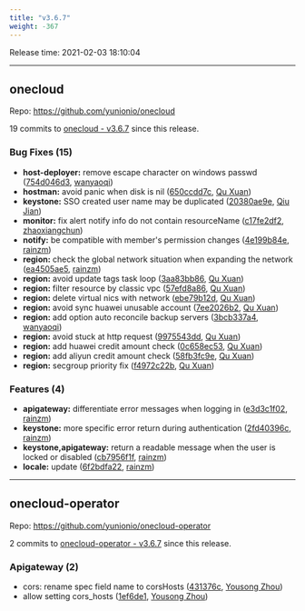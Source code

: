 ```yaml
---
title: "v3.6.7"
weight: -367
---
```


Release time: 2021-02-03 18:10:04

---
## onecloud

Repo: https://github.com/yunionio/onecloud

19 commits to [onecloud - v3.6.7] since this release.

### Bug Fixes (15)
- **host-deployer:** remove escape character on windows passwd ([754d046d3](https://github.com/yunionio/onecloud/commit/754d046d3a0499bbc2170e28c242c94bfee17cea), [wanyaoqi](mailto:wanyaoqi@yunionyun.com))
- **hostman:** avoid panic when disk is nil ([650ccdd7c](https://github.com/yunionio/onecloud/commit/650ccdd7c77cdfdcdd312a38ab6d627a3881dc60), [Qu Xuan](mailto:quxuan@yunionyun.com))
- **keystone:** SSO created user name may be duplicated ([20380ae9e](https://github.com/yunionio/onecloud/commit/20380ae9e64ec9f921ef518baa0d73464ada54d9), [Qiu Jian](mailto:qiujian@yunionyun.com))
- **monitor:** fix alert notify info do not contain resourceName ([c17fe2df2](https://github.com/yunionio/onecloud/commit/c17fe2df22f87ba1649ec0f59bdc2bcc79692036), [zhaoxiangchun](mailto:1422928955@qq.com))
- **notify:** be compatible with member's permission changes ([4e199b84e](https://github.com/yunionio/onecloud/commit/4e199b84eb77cabf3658bc7e1736ee4d6abb76c4), [rainzm](mailto:mjoycarry@gmail.com))
- **region:** check the global network situation when expanding the network ([ea4505ae5](https://github.com/yunionio/onecloud/commit/ea4505ae5583d29b7dd5043ae216afa13ad3079f), [rainzm](mailto:mjoycarry@gmail.com))
- **region:** avoid update tags task loop ([3aa83bb86](https://github.com/yunionio/onecloud/commit/3aa83bb86d1a33b13611eb5888efe10e7d541600), [Qu Xuan](mailto:quxuan@yunionyun.com))
- **region:** filter resource by classic vpc ([57efd8a86](https://github.com/yunionio/onecloud/commit/57efd8a86bb0dc36390964a86cbe9e3cb6938fe1), [Qu Xuan](mailto:quxuan@yunionyun.com))
- **region:** delete virtual nics with network ([ebe79b12d](https://github.com/yunionio/onecloud/commit/ebe79b12d1635898bd9cf27eb6d6c96b6f3f53b6), [Qu Xuan](mailto:quxuan@yunionyun.com))
- **region:** avoid sync huawei unusable account ([7ee2026b2](https://github.com/yunionio/onecloud/commit/7ee2026b2176fc5a2af011c2cf02cbcbd6fc6c98), [Qu Xuan](mailto:quxuan@yunionyun.com))
- **region:** add option auto reconcile backup servers ([3bcb337a4](https://github.com/yunionio/onecloud/commit/3bcb337a4b33210de28694cb23450bafc4e4e738), [wanyaoqi](mailto:wanyaoqi@yunionyun.com))
- **region:** avoid stuck at http request ([9975543dd](https://github.com/yunionio/onecloud/commit/9975543ddb310e75d8bc011534206101bad2c4d0), [Qu Xuan](mailto:quxuan@yunionyun.com))
- **region:** add huawei credit amount check ([0c658ec53](https://github.com/yunionio/onecloud/commit/0c658ec53f243d17c823f88d5987b45d8c8fd406), [Qu Xuan](mailto:quxuan@yunionyun.com))
- **region:** add aliyun credit amount check ([58fb3fc9e](https://github.com/yunionio/onecloud/commit/58fb3fc9e267a7aedb38f8a6ce78161991baf35a), [Qu Xuan](mailto:quxuan@yunionyun.com))
- **region:** secgroup priority fix ([f4972c22b](https://github.com/yunionio/onecloud/commit/f4972c22bae4eb9fe85c946aa77a27a55da7cc35), [Qu Xuan](mailto:quxuan@yunionyun.com))

### Features (4)
- **apigateway:** differentiate error messages when logging in ([e3d3c1f02](https://github.com/yunionio/onecloud/commit/e3d3c1f02911fc07951ba5b2be38e2c17007d03f), [rainzm](mailto:mjoycarry@gmail.com))
- **keystone:** more specific error return during authentication ([2fd40396c](https://github.com/yunionio/onecloud/commit/2fd40396c4336f2ec1dbe6a15e8bd436be802329), [rainzm](mailto:mjoycarry@gmail.com))
- **keystone,apigateway:** return a readable message when the user is locked or disabled ([cb7956f1f](https://github.com/yunionio/onecloud/commit/cb7956f1f16ccd8168557112c9a08ff7e34e14f7), [rainzm](mailto:mjoycarry@gmail.com))
- **locale:** update ([6f2bdfa22](https://github.com/yunionio/onecloud/commit/6f2bdfa22f1e2ff23169af92fb0900b3345962ad), [rainzm](mailto:mjoycarry@gmail.com))

[onecloud - v3.6.7]: https://github.com/yunionio/onecloud/compare/v3.6.6...v3.6.7
---
## onecloud-operator

Repo: https://github.com/yunionio/onecloud-operator

2 commits to [onecloud-operator - v3.6.7] since this release.

### Apigateway (2)
- cors: rename spec field name to corsHosts ([431376c](https://github.com/yunionio/onecloud-operator/commit/431376c3b3401b84ab5337c24b10517124bc950b), [Yousong Zhou](mailto:zhouyousong@yunionyun.com))
- allow setting cors_hosts ([1ef6de1](https://github.com/yunionio/onecloud-operator/commit/1ef6de1e6a8bd4f50f39b5cf0cda96853bf5b5e3), [Yousong Zhou](mailto:zhouyousong@yunionyun.com))

[onecloud-operator - v3.6.7]: https://github.com/yunionio/onecloud-operator/compare/v3.6.6...v3.6.7
